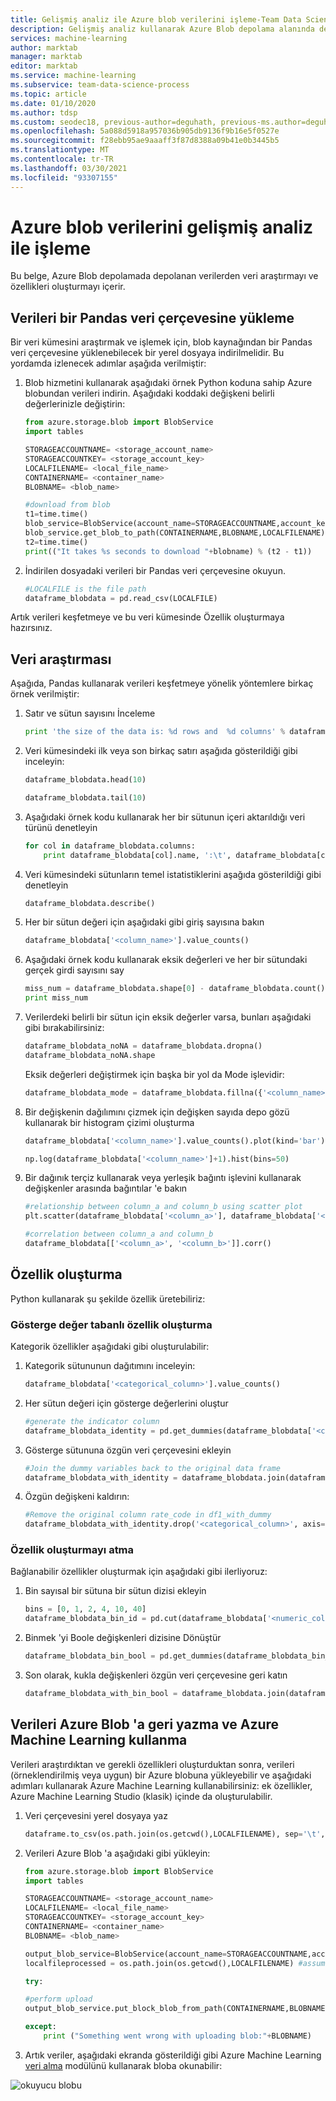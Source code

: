 ```yaml
---
title: Gelişmiş analiz ile Azure blob verilerini işleme-Team Data Science Işlemi
description: Gelişmiş analiz kullanarak Azure Blob depolama alanında depolanan verilerden veri bulun ve Özellikler oluşturun.
services: machine-learning
author: marktab
manager: marktab
editor: marktab
ms.service: machine-learning
ms.subservice: team-data-science-process
ms.topic: article
ms.date: 01/10/2020
ms.author: tdsp
ms.custom: seodec18, previous-author=deguhath, previous-ms.author=deguhath
ms.openlocfilehash: 5a088d5918a957036b905db9136f9b16e5f0527e
ms.sourcegitcommit: f28ebb95ae9aaaff3f87d8388a09b41e0b3445b5
ms.translationtype: MT
ms.contentlocale: tr-TR
ms.lasthandoff: 03/30/2021
ms.locfileid: "93307155"
---
```

# <a name="process-azure-blob-data-with-advanced-analytics"></a><a name="heading"></a>Azure blob verilerini gelişmiş analiz ile işleme
Bu belge, Azure Blob depolamada depolanan verilerden veri araştırmayı ve özellikleri oluşturmayı içerir. 

## <a name="load-the-data-into-a-pandas-data-frame"></a>Verileri bir Pandas veri çerçevesine yükleme
Bir veri kümesini araştırmak ve işlemek için, blob kaynağından bir Pandas veri çerçevesine yüklenebilecek bir yerel dosyaya indirilmelidir. Bu yordamda izlenecek adımlar aşağıda verilmiştir:

1. Blob hizmetini kullanarak aşağıdaki örnek Python koduna sahip Azure blobundan verileri indirin. Aşağıdaki koddaki değişkeni belirli değerlerinizle değiştirin: 
   
    ```python
    from azure.storage.blob import BlobService
    import tables
   
    STORAGEACCOUNTNAME= <storage_account_name>
    STORAGEACCOUNTKEY= <storage_account_key>
    LOCALFILENAME= <local_file_name>        
    CONTAINERNAME= <container_name>
    BLOBNAME= <blob_name>
   
    #download from blob
    t1=time.time()
    blob_service=BlobService(account_name=STORAGEACCOUNTNAME,account_key=STORAGEACCOUNTKEY)
    blob_service.get_blob_to_path(CONTAINERNAME,BLOBNAME,LOCALFILENAME)
    t2=time.time()
    print(("It takes %s seconds to download "+blobname) % (t2 - t1))
    ```
2. İndirilen dosyadaki verileri bir Pandas veri çerçevesine okuyun.
   
    ```python
    #LOCALFILE is the file path    
    dataframe_blobdata = pd.read_csv(LOCALFILE)
    ```

Artık verileri keşfetmeye ve bu veri kümesinde Özellik oluşturmaya hazırsınız.

## <a name="data-exploration"></a><a name="blob-dataexploration"></a>Veri araştırması
Aşağıda, Pandas kullanarak verileri keşfetmeye yönelik yöntemlere birkaç örnek verilmiştir:

1. Satır ve sütun sayısını İnceleme 
   
    ```python
    print 'the size of the data is: %d rows and  %d columns' % dataframe_blobdata.shape
    ```
2. Veri kümesindeki ilk veya son birkaç satırı aşağıda gösterildiği gibi inceleyin:
   
    ```python
    dataframe_blobdata.head(10)
   
    dataframe_blobdata.tail(10)
    ```
3. Aşağıdaki örnek kodu kullanarak her bir sütunun içeri aktarıldığı veri türünü denetleyin
   
    ```python
    for col in dataframe_blobdata.columns:
        print dataframe_blobdata[col].name, ':\t', dataframe_blobdata[col].dtype
    ```
4. Veri kümesindeki sütunların temel istatistiklerini aşağıda gösterildiği gibi denetleyin
   
    ```python
    dataframe_blobdata.describe()
    ```
5. Her bir sütun değeri için aşağıdaki gibi giriş sayısına bakın
   
    ```python
    dataframe_blobdata['<column_name>'].value_counts()
    ```
6. Aşağıdaki örnek kodu kullanarak eksik değerleri ve her bir sütundaki gerçek girdi sayısını say
   
    ```python
    miss_num = dataframe_blobdata.shape[0] - dataframe_blobdata.count()
    print miss_num
    ```
7. Verilerdeki belirli bir sütun için eksik değerler varsa, bunları aşağıdaki gibi bırakabilirsiniz:
   
    ```python
    dataframe_blobdata_noNA = dataframe_blobdata.dropna()
    dataframe_blobdata_noNA.shape
    ```
   
   Eksik değerleri değiştirmek için başka bir yol da Mode işlevidir:
   
    ```python
    dataframe_blobdata_mode = dataframe_blobdata.fillna({'<column_name>':dataframe_blobdata['<column_name>'].mode()[0]})  
    ```      
8. Bir değişkenin dağılımını çizmek için değişken sayıda depo gözü kullanarak bir histogram çizimi oluşturma    
   
    ```python
    dataframe_blobdata['<column_name>'].value_counts().plot(kind='bar')
   
    np.log(dataframe_blobdata['<column_name>']+1).hist(bins=50)
    ```
9. Bir dağınık terçiz kullanarak veya yerleşik bağıntı işlevini kullanarak değişkenler arasında bağıntılar 'e bakın
   
    ```python
    #relationship between column_a and column_b using scatter plot
    plt.scatter(dataframe_blobdata['<column_a>'], dataframe_blobdata['<column_b>'])
   
    #correlation between column_a and column_b
    dataframe_blobdata[['<column_a>', '<column_b>']].corr()
    ```

## <a name="feature-generation"></a><a name="blob-featuregen"></a>Özellik oluşturma
Python kullanarak şu şekilde özellik üretebiliriz:

### <a name="indicator-value-based-feature-generation"></a><a name="blob-countfeature"></a>Gösterge değer tabanlı özellik oluşturma
Kategorik özellikler aşağıdaki gibi oluşturulabilir:

1. Kategorik sütununun dağıtımını inceleyin:
   
    ```python
    dataframe_blobdata['<categorical_column>'].value_counts()
    ```
2. Her sütun değeri için gösterge değerlerini oluştur
   
    ```python
    #generate the indicator column
    dataframe_blobdata_identity = pd.get_dummies(dataframe_blobdata['<categorical_column>'], prefix='<categorical_column>_identity')
    ```
3. Gösterge sütununa özgün veri çerçevesini ekleyin 
   
    ```python
    #Join the dummy variables back to the original data frame
    dataframe_blobdata_with_identity = dataframe_blobdata.join(dataframe_blobdata_identity)
    ```
4. Özgün değişkeni kaldırın:
   
    ```python
    #Remove the original column rate_code in df1_with_dummy
    dataframe_blobdata_with_identity.drop('<categorical_column>', axis=1, inplace=True)
    ```

### <a name="binning-feature-generation"></a><a name="blob-binningfeature"></a>Özellik oluşturmayı atma
Bağlanabilir özellikler oluşturmak için aşağıdaki gibi ilerliyoruz:

1. Bin sayısal bir sütuna bir sütun dizisi ekleyin
   
    ```python
    bins = [0, 1, 2, 4, 10, 40]
    dataframe_blobdata_bin_id = pd.cut(dataframe_blobdata['<numeric_column>'], bins)
    ```
2. Binmek 'yi Boole değişkenleri dizisine Dönüştür
   
    ```python
    dataframe_blobdata_bin_bool = pd.get_dummies(dataframe_blobdata_bin_id, prefix='<numeric_column>')
    ```
3. Son olarak, kukla değişkenleri özgün veri çerçevesine geri katın
   
    ```python
    dataframe_blobdata_with_bin_bool = dataframe_blobdata.join(dataframe_blobdata_bin_bool)  
    ```  

## <a name="writing-data-back-to-azure-blob-and-consuming-in-azure-machine-learning"></a><a name="sql-featuregen"></a>Verileri Azure Blob 'a geri yazma ve Azure Machine Learning kullanma
Verileri araştırdıktan ve gerekli özellikleri oluşturduktan sonra, verileri (örneklendirilmiş veya uygun) bir Azure blobuna yükleyebilir ve aşağıdaki adımları kullanarak Azure Machine Learning kullanabilirsiniz: ek özellikler, Azure Machine Learning Studio (klasik) içinde da oluşturulabilir. 

1. Veri çerçevesini yerel dosyaya yaz
   
    ```python
    dataframe.to_csv(os.path.join(os.getcwd(),LOCALFILENAME), sep='\t', encoding='utf-8', index=False)
    ```
2. Verileri Azure Blob 'a aşağıdaki gibi yükleyin:
   
    ```python
    from azure.storage.blob import BlobService
    import tables
   
    STORAGEACCOUNTNAME= <storage_account_name>
    LOCALFILENAME= <local_file_name>
    STORAGEACCOUNTKEY= <storage_account_key>
    CONTAINERNAME= <container_name>
    BLOBNAME= <blob_name>
   
    output_blob_service=BlobService(account_name=STORAGEACCOUNTNAME,account_key=STORAGEACCOUNTKEY)    
    localfileprocessed = os.path.join(os.getcwd(),LOCALFILENAME) #assuming file is in current working directory
   
    try:
   
    #perform upload
    output_blob_service.put_block_blob_from_path(CONTAINERNAME,BLOBNAME,localfileprocessed)
   
    except:            
        print ("Something went wrong with uploading blob:"+BLOBNAME)
    ```
3. Artık veriler, aşağıdaki ekranda gösterildiği gibi Azure Machine Learning [veri alma][import-data] modülünü kullanarak bloba okunabilir:

![okuyucu blobu][1]

[1]: ./media/data-blob/reader_blob.png


<!-- Module References -->
[import-data]: /azure/machine-learning/studio-module-reference/import-data